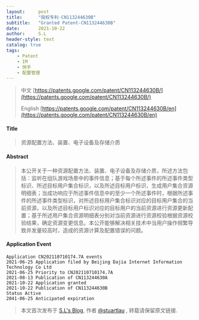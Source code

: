 ```yaml
---
layout:     post
title:      "授权专利-CN113244630B"
subtitle:   "Granted Patent-CN113244630B"
date:       2021-10-22
author:     S.L
header-style: text
catalog: true
tags:
    - Patent
    - IM
    - 快手
    - 配置管理
---
```

> 中文 [https://patents.google.com/patent/CN113244630B/](https://patents.google.com/patent/CN113244630B/)
>
> English [https://patents.google.com/patent/CN113244630B/en](https://patents.google.com/patent/CN113244630B/en)

#### Title
> 资源配置方法、装置、电子设备及存储介质






















#### Abstract
> 本公开关于一种资源配置方法、装置、电子设备及存储介质，所述方法包括：监听在组队游戏场景中的事件信息；基于每个所述事件的所述事件类型标识、所述目标用户集合标识，以及所述目标用户标识，生成用户集合资源明细表；当成功响应于所述事件信息中的至少一个所述事件时，根据所述事件的所述事件类型标识，对所述目标用户集合标识对应的目标用户集合的当前资源，以及所述目标用户标识对应的目标用户的当前资源进行资源更新配置；基于所述用户集合资源明细表分别对当前资源进行资源校验根据资源校验结果，确定资源变更信息。本公开能够解决相关技术中当用户操作频繁导致并发量较高时，造成的资源计算及配置错误的问题。






















#### Application Event
```
Application CN202110710174.7A events 
2021-06-25 Application filed by Beijing Dajia Internet Information Technology Co Ltd
2021-06-25 Priority to CN202110710174.7A
2021-08-13 Publication of CN113244630A
2021-10-22 Application granted
2021-10-22 Publication of CN113244630B
Status Active
2041-06-25 Anticipated expiration
```
> 本文首次发布于 [S.L's Blog](https://liushuo.me), 作者 [@stuartlau](http://github.com/stuartlau) ,
转载请保留原文链接.

